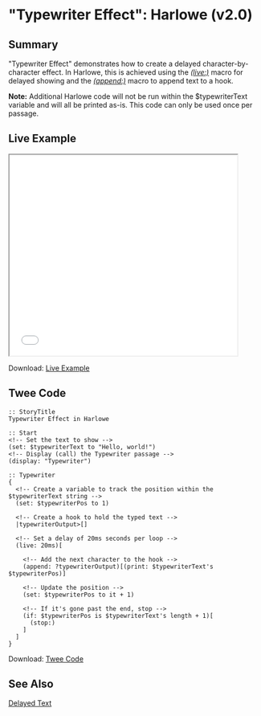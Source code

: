 # "Typewriter Effect": Harlowe (v2.0)

## Summary

"Typewriter Effect" demonstrates how to create a delayed character-by-character effect. In Harlowe, this is achieved using the *[(live:)](https://twine2.neocities.org/#macro_live)* macro for delayed showing and the *[(append:)](https://twine2.neocities.org/#macro_append)* macro to append text to a hook.

<div class="alertbox information"><strong>Note:</strong> Additional Harlowe code will not be run within the $typewriterText variable and will all be printed as-is. This code can only be used once per passage.</div>

## Live Example

<section>
<iframe src="harlowe_typewriter_example.html" height=400 width=90%></iframe>

Download: <a href="harlowe_typewriter_example.html" target="_blank">Live Example</a>
</section>

## Twee Code

```twee
:: StoryTitle
Typewriter Effect in Harlowe

:: Start
<!-- Set the text to show -->
(set: $typewriterText to "Hello, world!")
<!-- Display (call) the Typewriter passage -->
(display: "Typewriter")

:: Typewriter
{
  <!-- Create a variable to track the position within the $typewriterText string -->
  (set: $typewriterPos to 1)
  
  <!-- Create a hook to hold the typed text -->
  |typewriterOutput>[]
  
  <!-- Set a delay of 20ms seconds per loop -->
  (live: 20ms)[

    <!-- Add the next character to the hook -->
    (append: ?typewriterOutput)[(print: $typewriterText's $typewriterPos)]

    <!-- Update the position -->
    (set: $typewriterPos to it + 1)

    <!-- If it's gone past the end, stop -->
    (if: $typewriterPos is $typewriterText's length + 1)[
      (stop:)
    ]
  ]
}
```

Download: <a href="harlowe_typewriter_twee.txt" target="_blank">Twee Code</a>

## See Also

[Delayed Text](../../delayedtext/harlowe/harlowe_delayedtext.md)
